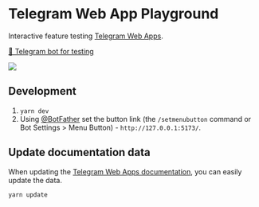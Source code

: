 # Telegram Web App Playground

Interactive feature testing [Telegram Web Apps](https://core.telegram.org/bots/webapps).

[🤖 Telegram bot for testing](https://t.me/web_app_playground_bot)

![](./docs/demo.gif)

## Development

1. `yarn dev`
2. Using [@BotFather](https://t.me/botfather) set the button link (the `/setmenubutton` command or Bot Settings > Menu Button) - `http://127.0.0.1:5173/`.

## Update documentation data

When updating the [Telegram Web Apps documentation](https://core.telegram.org/bots/webapps), you can easily update the data.

```sh
yarn update
```
